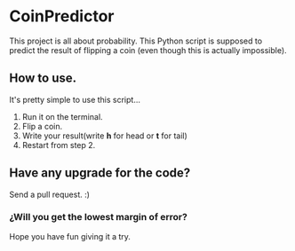 # CoinPredictor
This project is all about probability. This Python script is supposed to predict the result of flipping a coin (even though this is actually impossible).

## How to use.
It's pretty simple to use this script...

1. Run it on the terminal.
2. Flip a coin.
3. Write your result(write **h** for head or **t** for tail)
4. Restart from step 2.

## Have any upgrade for the code?
Send a pull request. :)


### ¿Will you get the lowest margin of error?

Hope you have fun giving it a try.
